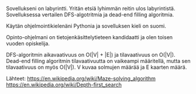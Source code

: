Sovellukseni on labyrintti. Yritän etsiä lyhimmän reitin ulos labyrintistä. Sovelluksessa vertailen DFS-algotritmia ja dead-end filling algoritmia.


Käytän ohjelmointikielenäni Pythonia ja sovelluksen kieli on suomi.

Opinto-ohjelmani on tietojenkäsittelytieteen kandidaatti ja olen toisen vuoden opiskelija.

DFS-algoritmin aikavaativuus on O(|V| + |E|) ja tilavaativuus on O(|V|). Dead-end filling algoritmin tilavaativuutta on vaikeampi määritellä, mutta sen tilavaativuus on myös  O(|V|).
V kuvaa solmujen määrää ja E kaarten määrä.


Lähteet:
https://en.wikipedia.org/wiki/Maze-solving_algorithm
https://en.wikipedia.org/wiki/Depth-first_search

